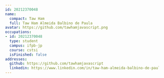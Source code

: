 ```yaml
---
id: 20212370048
name:
  compact: Taw Ham
  full: Taw Ham Almeida Balbino de Paula
avatar: https://github.com/tawhamjavascript.png
occupations:
- id: 20212370048
  type: student
  campus: ifpb-jp
  course: cstsi
  isFinished: false
addresses:
  github: https://github.com/tawhamjavascript
  linkedin: https://www.linkedin.com/in/taw-ham-almeida-balbino-de-paula-117691218/
---
```

